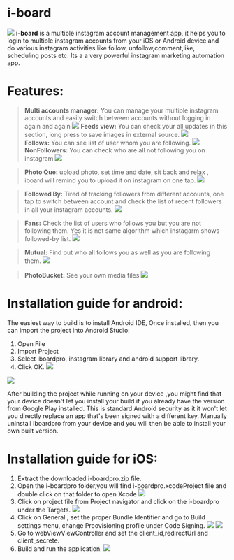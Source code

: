 # i-board
![](http://i.imgur.com/W1zWB5O.png)
**i-board** is a multiple instagram account management app, it helps you to login to multiple instagram accounts from your  iOS or Android device and do various instagram activities like follow, unfollow,comment,like, scheduling posts etc. Its a a very powerful instagram marketing automation app.

Features:
============================

> **Multi accounts manager:** You can manage your multiple instagram accounts and easily switch between accounts without logging in again and again        ![](http://i.imgur.com/1bAINYl.png)
> **Feeds view:** You can check your all updates in this section, long press to save images in external source. ![](http://i.imgur.com/rjlzCT3.png)            
>**Follows:** You can see list of user whom you are following. ![](http://i.imgur.com/f2FfDpY.png) 
> **NonFollowers:** You can check who are all not following you on instagram ![](http://i.imgur.com/iW4oTZ9.png)

> **Photo Que:** upload photo, set time and date, sit back and relax , iboard will remind you to upload it on instagram on one tap. ![](http://i.imgur.com/epXonbP.png) 

> **Followed By:** Tired of tracking followers  from different accounts, one tap to switch between account and check the list of recent followers in all your instagram accounts. ![](http://i.imgur.com/g2knrj7.png) 

>**Fans:** Check the list of users who follows you but you are not following them. Yes it is not same algorithm  which instagarm shows followed-by list. ![](http://i.imgur.com/DcuhJQS.png) 

>**Mutual:** Find out who all follows you as well as you are following them. ![](http://i.imgur.com/na9FIg9.png) 
 
>**PhotoBucket:** See your own media files ![](http://i.imgur.com/0Kozy83.png) 


Installation guide for android:
============================

The easiest way to build is to install Android IDE, Once installed, then you can import the project into Android Studio:
1.	Open File
2.	Import Project
3.	Select iboardpro, instagram library and android support library.
4.	Click OK.
 ![](http://i.imgur.com/d3v3MIJ.png)

 ![](http://i.imgur.com/nUBibNz.png)
 
 After building the project while running on your device ,you might find that your device doesn't let you install your build if you already have the version from Google Play installed. This is standard Android security as it it won't let you directly replace an app that's been signed with a different key. Manually uninstall iboardpro from your device and you will then be able to install your own built version.
 
 Installation guide for iOS:
============================

1. Extract the downloaded i-boardpro.zip file.
2. Open the i-boardpro folder,you will find i-boardpro.xcodeProject file and double click on that folder to open Xcode ![](http://i.imgur.com/nUBibNz.png)
3. Click on project file from Project navigator and click on the i-boardpro under the Targets. ![](http://i.imgur.com/nUBibNz.png) 
4. Click on General , set the proper Bundle Identifier and go to Build settings menu, change Proovisioning profile under Code Signing. ![](http://i.imgur.com/nUBibNz.png) ![](http://i.imgur.com/nUBibNz.png)
5. Go to webViewViewController and set the client_id,redirectUrl and client_secrete. 
6. Build and run the application. ![](http://i.imgur.com/nUBibNz.png) 
